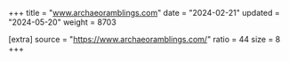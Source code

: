 +++
title = "www.archaeoramblings.com"
date = "2024-02-21"
updated = "2024-05-20"
weight = 8703

[extra]
source = "https://www.archaeoramblings.com/"
ratio = 44
size = 8
+++
